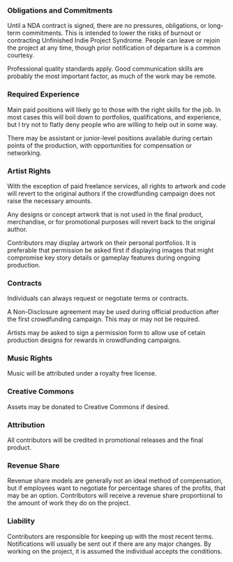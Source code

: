 ### Obligations and Commitments

Until a NDA contract is signed, there are no pressures, obligations, or long-term commitments. This is intended to lower the risks of burnout or contracting Unfinished Indie Project Syndrome.  People can leave or rejoin the project at any time, though prior notification of departure is a common courtesy.

Professional quality standards apply.  Good communication skills are probably the most important factor, as much of the work may be remote.

### Required Experience

Main paid positions will likely go to those with the right skills for the job.  In most cases this will boil down to portfolios, qualifications, and experience, but I try not to flatly deny people who are willing to help out in some way.  

There may be assistant or junior-level positions available during certain points of the production, with opportunities for compensation or networking.

### Artist Rights

With the exception of paid freelance services, all rights to artwork and code will revert to the original authors if the crowdfunding campaign does not raise the necessary amounts.

Any designs or concept artwork that is not used in the final product, merchandise, or for promotional purposes will revert back to the original author.

Contributors may display artwork on their personal portfolios.  It is preferable that permission be asked first if displaying images that might compromise key story details or gameplay features during ongoing production.

### Contracts
Individuals can always request or negotiate terms or contracts.

A Non-Disclosure agreement may be used during official production after the first crowdfunding campaign.  This may or may not be required.

Artists may be asked to sign a permission form to allow use of cetain production designs for rewards in crowdfunding campaigns.

### Music Rights

Music will be attributed under a royalty free license.

### Creative Commons
Assets may be donated to Creative Commons if desired.

### Attribution
All contributors will be credited in promotional releases and the final product.

### Revenue Share
Revenue share models are generally not an ideal method of compensation, but if employees want to negotiate for percentage shares of the profits, that may be an option.  Contributors will receive a revenue share proportional to the amount of work they do on the project.

### Liability
Contributors are responsible for keeping up with the most recent terms.  Notifications will usually be sent out if there are any major changes.  By working on the project, it is assumed the individual accepts the conditions.
